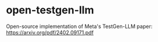 # open-testgen-llm
Open-source implementation of Meta's TestGen-LLM paper: https://arxiv.org/pdf/2402.09171.pdf
